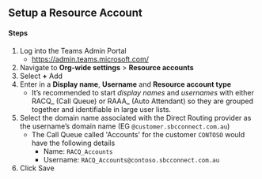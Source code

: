 ## Setup a Resource Account
#### Steps
1. Log into the Teams Admin Portal 
   - https://admin.teams.microsoft.com/ 
1. Navigate to **Org-wide settings** > **Resource accounts** 
1. Select **+** Add 
1. Enter in a **Display name**, **Username** and **Resource account type** 
   - It’s recommended to start *display names* and *usernames* with either RACQ_ (Call Queue) or RAAA_ (Auto Attendant) so they are grouped together and identifiable in large user lists. 
1. Select the domain name associated with the Direct Routing provider as the username’s domain name (EG `@customer.sbcconnect.com.au`)
   - The Call Queue called 'Accounts' for the customer `CONTOSO` would have the following details
     - Name: `RACQ_Accounts`
     - Username: `RACQ_Accounts@contoso.sbcconnect.com.au`
1. Click Save 
